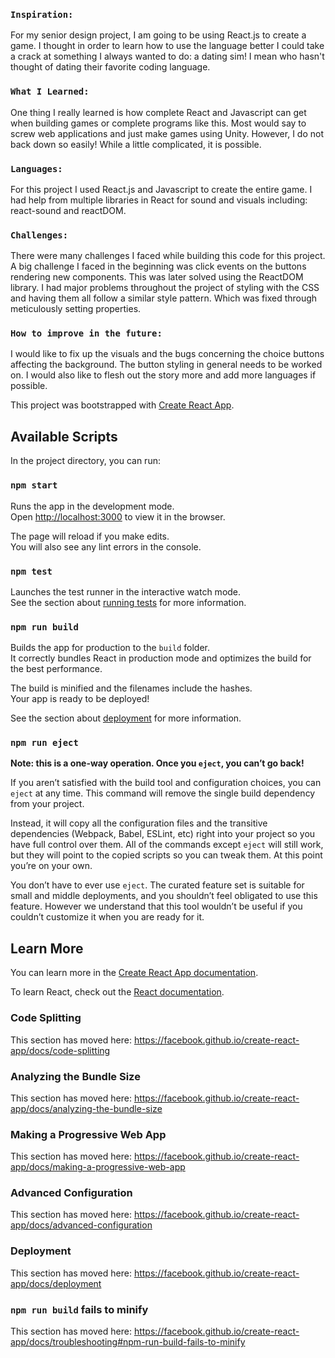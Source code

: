 ### `Inspiration:`
For my senior design project, I am going to be using React.js to create a game. I thought in order to learn how to use the language better I could take a crack at something I always wanted to do: a dating sim! I mean who hasn't thought of dating their favorite coding language.

### `What I Learned:`
One thing I really learned is how complete React and Javascript can get when building games or complete programs like this. Most would say to screw web applications and just make games using Unity. However, I do not back down so easily! While a little complicated, it is possible.

### `Languages:`
For this project I used React.js and Javascript to create the entire game. I had help from multiple libraries in React for sound and visuals including: react-sound and reactDOM.

### `Challenges:`
There were many challenges I faced while building this code for this project. A big challenge I faced in the beginning was click events on the buttons rendering new components. This was later solved using the ReactDOM library.  I had major problems throughout the project of styling with the CSS and having them all follow a similar style pattern. Which was fixed through meticulously setting properties. 

### `How to improve in the future:`
I would like to fix up the visuals and the bugs concerning the choice buttons affecting the background. The button styling in general needs to be worked on. I would also like to flesh out the story more and add more languages if possible.


This project was bootstrapped with [Create React App](https://github.com/facebook/create-react-app).

## Available Scripts

In the project directory, you can run:

### `npm start`

Runs the app in the development mode.<br />
Open [http://localhost:3000](http://localhost:3000) to view it in the browser.

The page will reload if you make edits.<br />
You will also see any lint errors in the console.

### `npm test`

Launches the test runner in the interactive watch mode.<br />
See the section about [running tests](https://facebook.github.io/create-react-app/docs/running-tests) for more information.

### `npm run build`

Builds the app for production to the `build` folder.<br />
It correctly bundles React in production mode and optimizes the build for the best performance.

The build is minified and the filenames include the hashes.<br />
Your app is ready to be deployed!

See the section about [deployment](https://facebook.github.io/create-react-app/docs/deployment) for more information.

### `npm run eject`

**Note: this is a one-way operation. Once you `eject`, you can’t go back!**

If you aren’t satisfied with the build tool and configuration choices, you can `eject` at any time. This command will remove the single build dependency from your project.

Instead, it will copy all the configuration files and the transitive dependencies (Webpack, Babel, ESLint, etc) right into your project so you have full control over them. All of the commands except `eject` will still work, but they will point to the copied scripts so you can tweak them. At this point you’re on your own.

You don’t have to ever use `eject`. The curated feature set is suitable for small and middle deployments, and you shouldn’t feel obligated to use this feature. However we understand that this tool wouldn’t be useful if you couldn’t customize it when you are ready for it.

## Learn More

You can learn more in the [Create React App documentation](https://facebook.github.io/create-react-app/docs/getting-started).

To learn React, check out the [React documentation](https://reactjs.org/).

### Code Splitting

This section has moved here: https://facebook.github.io/create-react-app/docs/code-splitting

### Analyzing the Bundle Size

This section has moved here: https://facebook.github.io/create-react-app/docs/analyzing-the-bundle-size

### Making a Progressive Web App

This section has moved here: https://facebook.github.io/create-react-app/docs/making-a-progressive-web-app

### Advanced Configuration

This section has moved here: https://facebook.github.io/create-react-app/docs/advanced-configuration

### Deployment

This section has moved here: https://facebook.github.io/create-react-app/docs/deployment

### `npm run build` fails to minify

This section has moved here: https://facebook.github.io/create-react-app/docs/troubleshooting#npm-run-build-fails-to-minify
